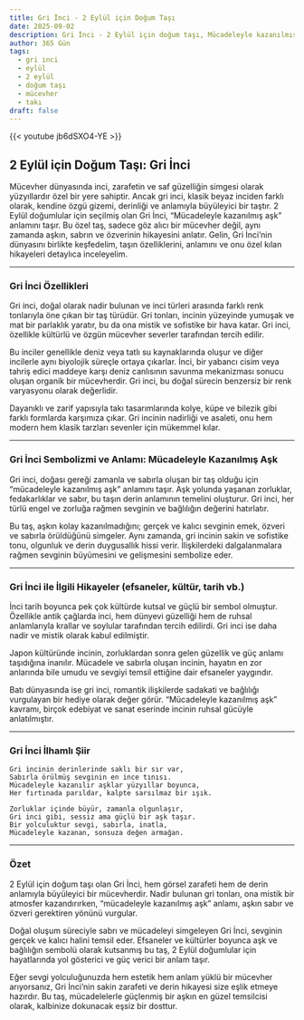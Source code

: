 ```yaml
---
title: Gri İnci - 2 Eylül için Doğum Taşı
date: 2025-09-02
description: Gri İnci - 2 Eylül için doğum taşı, Mücadeleyle kazanılmış aşk sembolü. Bu özel taşın derin anlamını öğrenin.
author: 365 Gün
tags:
  - gri i̇nci
  - eylül
  - 2 eylül
  - doğum taşı
  - mücevher
  - takı
draft: false
---
```


{{< youtube jb6dSXO4-YE >}}

## 2 Eylül için Doğum Taşı: Gri İnci

Mücevher dünyasında inci, zarafetin ve saf güzelliğin simgesi olarak yüzyıllardır özel bir yere sahiptir. Ancak gri inci, klasik beyaz inciden farklı olarak, kendine özgü gizemi, derinliği ve anlamıyla büyüleyici bir taştır. 2 Eylül doğumlular için seçilmiş olan Gri İnci, “Mücadeleyle kazanılmış aşk” anlamını taşır. Bu özel taş, sadece göz alıcı bir mücevher değil, aynı zamanda aşkın, sabrın ve özverinin hikayesini anlatır. Gelin, Gri İnci’nin dünyasını birlikte keşfedelim, taşın özelliklerini, anlamını ve onu özel kılan hikayeleri detaylıca inceleyelim.

---

### Gri İnci Özellikleri

Gri inci, doğal olarak nadir bulunan ve inci türleri arasında farklı renk tonlarıyla öne çıkan bir taş türüdür. Gri tonları, incinin yüzeyinde yumuşak ve mat bir parlaklık yaratır, bu da ona mistik ve sofistike bir hava katar. Gri inci, özellikle kültürlü ve özgün mücevher severler tarafından tercih edilir.

Bu inciler genellikle deniz veya tatlı su kaynaklarında oluşur ve diğer incilerle aynı biyolojik süreçle ortaya çıkarlar. İnci, bir yabancı cisim veya tahriş edici maddeye karşı deniz canlısının savunma mekanizması sonucu oluşan organik bir mücevherdir. Gri inci, bu doğal sürecin benzersiz bir renk varyasyonu olarak değerlidir.

Dayanıklı ve zarif yapısıyla takı tasarımlarında kolye, küpe ve bilezik gibi farklı formlarda karşımıza çıkar. Gri incinin nadirliği ve asaleti, onu hem modern hem klasik tarzları sevenler için mükemmel kılar.

---

### Gri İnci Sembolizmi ve Anlamı: Mücadeleyle Kazanılmış Aşk

Gri inci, doğası gereği zamanla ve sabırla oluşan bir taş olduğu için “mücadeleyle kazanılmış aşk” anlamını taşır. Aşk yolunda yaşanan zorluklar, fedakarlıklar ve sabır, bu taşın derin anlamının temelini oluşturur. Gri inci, her türlü engel ve zorluğa rağmen sevginin ve bağlılığın değerini hatırlatır.

Bu taş, aşkın kolay kazanılmadığını; gerçek ve kalıcı sevginin emek, özveri ve sabırla örüldüğünü simgeler. Aynı zamanda, gri incinin sakin ve sofistike tonu, olgunluk ve derin duygusallık hissi verir. İlişkilerdeki dalgalanmalara rağmen sevginin büyümesini ve gelişmesini sembolize eder.

---

### Gri İnci ile İlgili Hikayeler (efsaneler, kültür, tarih vb.)

İnci tarih boyunca pek çok kültürde kutsal ve güçlü bir sembol olmuştur. Özellikle antik çağlarda inci, hem dünyevi güzelliği hem de ruhsal anlamlarıyla krallar ve soylular tarafından tercih edilirdi. Gri inci ise daha nadir ve mistik olarak kabul edilmiştir.

Japon kültüründe incinin, zorluklardan sonra gelen güzellik ve güç anlamı taşıdığına inanılır. Mücadele ve sabırla oluşan incinin, hayatın en zor anlarında bile umudu ve sevgiyi temsil ettiğine dair efsaneler yaygındır.

Batı dünyasında ise gri inci, romantik ilişkilerde sadakati ve bağlılığı vurgulayan bir hediye olarak değer görür. “Mücadeleyle kazanılmış aşk” kavramı, birçok edebiyat ve sanat eserinde incinin ruhsal gücüyle anlatılmıştır.

---

### Gri İnci İlhamlı Şiir

```
Gri incinin derinlerinde saklı bir sır var,  
Sabırla örülmüş sevginin en ince tınısı.  
Mücadeleyle kazanılır aşklar yüzyıllar boyunca,  
Her fırtınada parıldar, kalpte sarsılmaz bir ışık.

Zorluklar içinde büyür, zamanla olgunlaşır,  
Gri inci gibi, sessiz ama güçlü bir aşk taşır.  
Bir yolculuktur sevgi, sabırla, inatla,  
Mücadeleyle kazanan, sonsuza değen armağan.
```

---

### Özet

2 Eylül için doğum taşı olan Gri İnci, hem görsel zarafeti hem de derin anlamıyla büyüleyici bir mücevherdir. Nadir bulunan gri tonları, ona mistik bir atmosfer kazandırırken, “mücadeleyle kazanılmış aşk” anlamı, aşkın sabır ve özveri gerektiren yönünü vurgular.

Doğal oluşum süreciyle sabrı ve mücadeleyi simgeleyen Gri İnci, sevginin gerçek ve kalıcı halini temsil eder. Efsaneler ve kültürler boyunca aşk ve bağlılığın sembolü olarak kutsanmış bu taş, 2 Eylül doğumlular için hayatlarında yol gösterici ve güç verici bir anlam taşır.

Eğer sevgi yolculuğunuzda hem estetik hem anlam yüklü bir mücevher arıyorsanız, Gri İnci’nin sakin zarafeti ve derin hikayesi size eşlik etmeye hazırdır. Bu taş, mücadelelerle güçlenmiş bir aşkın en güzel temsilcisi olarak, kalbinize dokunacak eşsiz bir dosttur.
